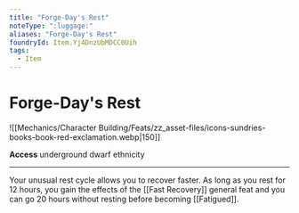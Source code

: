 ```yaml
---
title: "Forge-Day's Rest"
noteType: ":luggage:"
aliases: "Forge-Day's Rest"
foundryId: Item.Yj4DnzUbMDCC0Uih
tags:
  - Item
---
```


# Forge-Day's Rest
![[Mechanics/Character Building/Feats/zz_asset-files/icons-sundries-books-book-red-exclamation.webp|150]]

**Access** underground dwarf ethnicity

* * *

Your unusual rest cycle allows you to recover faster. As long as you rest for 12 hours, you gain the effects of the [[Fast Recovery]] general feat and you can go 20 hours without resting before becoming [[Fatigued]].
